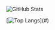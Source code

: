 ![GitHub Stats]([https://github-readme-stats.vercel.app/api?username=KomiljonovDev&show_icons=true&theme=dark](https://github-readme-stats.vercel.app/api?username=KomiljonovDev&show_icons=true&theme=dark))

[![Top Langs]([https://github-readme-stats.vercel.app/api/top-langs/?username=KomiljonovDev&layout=compact&theme=react&langs_count=6](https://github-readme-stats.vercel.app/api/top-langs/?username=KomiljonovDev&layout=compact&theme=react&langs_count=6))](#)
